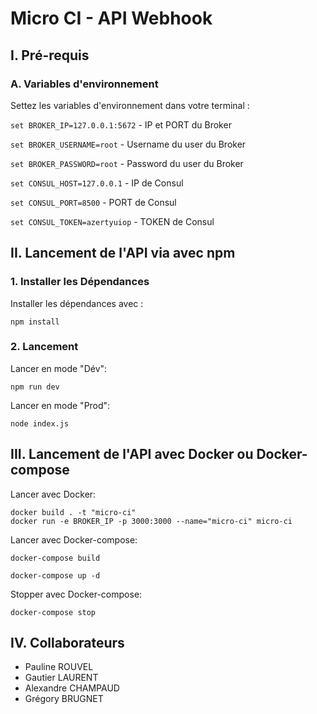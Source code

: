 # Micro CI - API Webhook

## I. Pré-requis

### A. Variables d'environnement

Settez les variables d'environnement dans votre terminal :

`set BROKER_IP=127.0.0.1:5672` - IP et PORT du Broker

`set BROKER_USERNAME=root` - Username du user du Broker

`set BROKER_PASSWORD=root` - Password du user du Broker

`set CONSUL_HOST=127.0.0.1` - IP de Consul

`set CONSUL_PORT=8500` - PORT de Consul

`set CONSUL_TOKEN=azertyuiop` - TOKEN de Consul


## II. Lancement de l'API via avec npm

### 1. Installer les Dépendances

Installer les dépendances avec :

`npm install`

### 2. Lancement

Lancer en mode "Dév":

```
npm run dev
```

Lancer en mode "Prod":

```
node index.js
```

## III. Lancement de l'API avec Docker ou Docker-compose

Lancer avec Docker:

```
docker build . -t "micro-ci"
docker run -e BROKER_IP -p 3000:3000 --name="micro-ci" micro-ci
```

Lancer avec Docker-compose:

```
docker-compose build
```

```
docker-compose up -d
```

Stopper avec Docker-compose:

```
docker-compose stop
```

## IV. Collaborateurs

- Pauline ROUVEL
- Gautier LAURENT
- Alexandre CHAMPAUD
- Grégory BRUGNET
